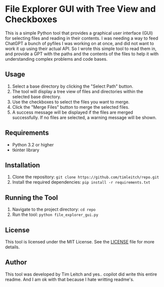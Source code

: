 # File Explorer GUI with Tree View and Checkboxes

This is a simple Python tool that provides a graphical user interface (GUI) for selecting files and reading in their contents. I was needing a way to feed ChatGPT a bunch of pyfiles I was working on at once, and did not want to work it up using their actual API. So I wrote this simple tool to read them in, and provide a GPT with the paths and the contents of the files to help it with understanding complex problems and code bases. 

## Usage

1. Select a base directory by clicking the "Select Path" button.
2. The tool will display a tree view of files and directories within the selected base directory.
3. Use the checkboxes to select the files you want to merge.
4. Click the "Merge Files" button to merge the selected files.
5. A success message will be displayed if the files are merged successfully. If no files are selected, a warning message will be shown.

## Requirements

- Python 3.2 or higher
- tkinter library

## Installation

1. Clone the repository: `git clone https://github.com/timleitch/repo.git`
2. Install the required dependencies: `pip install -r requirements.txt`

## Running the Tool

1. Navigate to the project directory: `cd repo`
2. Run the tool: `python file_explorer_gui.py`

## License

This tool is licensed under the MIT License. See the [LICENSE](LICENSE) file for more details.

## Author

This tool was developed by Tim Leitch and yes.. copilot did write this entire readme. And I am ok with that because I hate writting readme's.